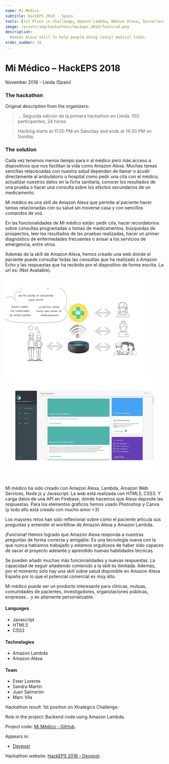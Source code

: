 ```yaml
---
name: Mi Médico
subtitle: HackEPS 2018 - Spain
tools: [1st Place in Challenge, Amazon Lambda, Amazon Alexa, Serverless]
image: /assets/img/hackathons/hackeps_2018/featured.png
description:
  Amazon Alexa skill to help people doing (easy) medical tasks.
order_number: 18
---
```


# Mi Médico – HackEPS 2018

November 2018 - Lleida (Spain)

### The hackathon

Original description from the organizers:

> ... Segunda edición de la primera hackathon en Lleida. 100 participantes, 24 horas.

> Hacking starts at 11:00 PM on Saturday and ends at 14:00 PM on Sunday.

### The solution

Cada vez tenemos menos tiempo para ir al médico pero más acceso a dispositivos que nos facilitan la
vida como Amazon Alexa. Muchas tareas sencillas relacionadas con nuestra salud dependen de llamar o
acudir directamente al ambulatorio u hospital como pedir una cita con el médico, actualizar nuestros
datos en la ficha sanitaria, conocer los resultados de una prueba o hacer una consulta sobre los
efectos secundarios de un medicamento.

Mi médico es una skill de Amazon Alexa que permite al paciente hacer tareas relacionadas con su
salud sin moverse casa y con sencillos comandos de voz.

En las funcionalidades de Mi médico están: pedir cita, hacer recordatorios sobre consultas
programadas o tomas de medicamentos, búsquedas de prospectos, leer los resultados de las pruebas
realizadas, hacer un primer diagnóstico de enfermedades frecuentes o avisar a los servicios de
emergencia, entre otros.

Además de la skill de Amazon Alexa, hemos creado una web donde el paciente puede consultar todas las
consultas que ha realizado a Amazon Echo y las respuestas que ha recibido por el dispositivo de
forma escrita. La url es: (Not Available).

<div style="text-align: center;">
<img style="margin: 0 !important; float: left" src="/assets/img/hackathons/hackeps_2018/screen1.jpg" width="440"/>
<img style="margin: 0 !important; display: inline" src="/assets/img/hackathons/hackeps_2018/screen2.jpg" width="440"/>
</div>
<br>

Mi médico ha sido creado con Amazon Alexa, Lambda, Amazon Web Services, Node.js y Javascript. La web
está realizada con HTML5, CSS3. Y carga datos de una API en Firebase, dónde hacemos que Alexa
deposite las respuestas. Para los elementos gráficos hemos usado Photoshop y Canva (y todo ello está
creado con mucho amor <3)

Los mayores retos han sido reflexionar sobre cómo el paciente articula sus preguntas y entender el
workflow de Amazon Alexa y Amazon Lambda.

¡Funciona! Hemos logrado que Amazon Alexa responda a nuestras preguntas de forma correcta y
amigable. Es una tecnología nueva con la que nunca habíamos trabajado y estamos orgullosos de haber
sido capaces de sacar el proyecto adelante y aprendido nuevas habilidades técnicas.

Se pueden añadir muchas más funcionalidades y nuevas respuestas. La capacidad de seguir añadiendo
contenido a la skill es ilimitada. Además, por el momento solo hay una skill sobre salud disponible
en Amazon Alexa España por lo que el potencial comercial es muy alto.

Mi médico puede ser un producto interesante para clínicas, mutuas, comunidades de pacientes,
investigadores, organizaciones públicas, empresas... y es altamente personalizable.

#### Languages

- Javascript
- HTML5
- CSS3

#### Technologies

- Amazon Lambda
- Amazon Alexa

#### Team

- Ester Lorente
- Sandra Martin
- Juan Salmerón
- Marc Vila

Hackathon result: 1st position on Xtrategics Challenge.

Role in the project: Backend code using Amazon Lambda.

Project code: [Mi Médico - GitHub](https://github.com/LaQuay/hackeps-lleida-2018).

Appears in:

- [Devpost](https://devpost.com/software/mi-medico)

Hackathon website: [HackEPS 2018 - Devpost](https://hackeps2018.devpost.com).
